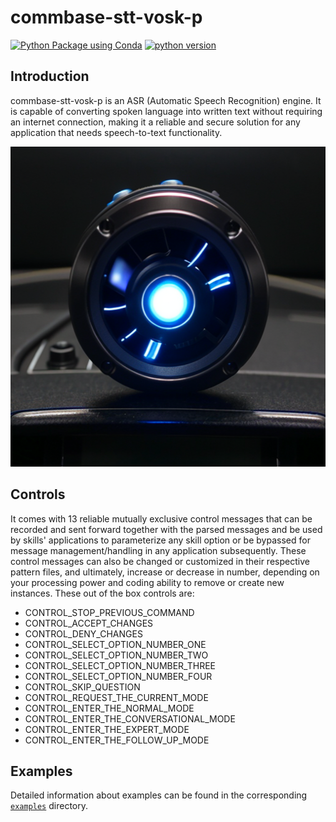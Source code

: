 # commbase-stt-vosk-p

[![Python Package using Conda](https://github.com/mydroidandi/commbase/actions/workflows/python-package-conda.yml/badge.svg)](https://github.com/mydroidandi/commbase/actions/workflows/python-package-conda.yml)
[![python version](https://img.shields.io/badge/python-3.10%20%7C%203.11-blue)](https://img.shields.io/badge/python-3.10%20%7C%203.11-blue)

## Introduction

commbase-stt-vosk-p is an ASR (Automatic Speech Recognition) engine. It is capable of converting spoken language into written text without requiring an internet connection, making it a reliable and secure solution for any application that needs speech-to-text functionality.

<img alt="commbase-stt-vosk-p" src="commbase-stt-vosk-p.jpg?raw=true" width="512" height="512" />

## Controls

It comes with 13 reliable mutually exclusive control messages that can be recorded and sent forward together with the parsed messages and be used by skills' applications to parameterize any skill option or be bypassed for message management/handling in any application subsequently. These control messages can also be changed or customized in their respective pattern files, and ultimately, increase or decrease in number, depending on your processing power and coding ability to remove or create new instances. These out of the box controls are:

* CONTROL_STOP_PREVIOUS_COMMAND
* CONTROL_ACCEPT_CHANGES
* CONTROL_DENY_CHANGES
* CONTROL_SELECT_OPTION_NUMBER_ONE
* CONTROL_SELECT_OPTION_NUMBER_TWO
* CONTROL_SELECT_OPTION_NUMBER_THREE
* CONTROL_SELECT_OPTION_NUMBER_FOUR
* CONTROL_SKIP_QUESTION
* CONTROL_REQUEST_THE_CURRENT_MODE
* CONTROL_ENTER_THE_NORMAL_MODE
* CONTROL_ENTER_THE_CONVERSATIONAL_MODE
* CONTROL_ENTER_THE_EXPERT_MODE
* CONTROL_ENTER_THE_FOLLOW_UP_MODE

## Examples

Detailed information about examples can be found in the corresponding [`examples`](./examples) directory.

